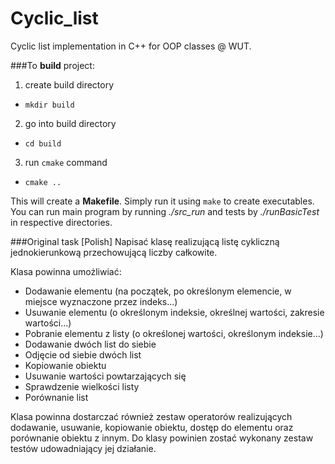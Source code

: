 # Cyclic_list
Cyclic list implementation in C++ for OOP classes @ WUT.

###To **build** project:  

1. create build directory 
  * `mkdir build`
2. go into build directory  
  * `cd build`
3. run `cmake` command  
  * `cmake ..`

This will create a **Makefile**. Simply run it using `make` to create executables.  
You can run main program by running *./src_run* and tests by *./runBasicTest* in respective directories.

###Original task [Polish]
Napisać klasę realizującą listę cykliczną jednokierunkową przechowującą liczby całkowite.

Klasa powinna umożliwiać:
  * Dodawanie elementu (na początek, po określonym elemencie, w miejsce wyznaczone przez indeks...)
  * Usuwanie elementu (o określonym indeksie, określnej wartości, zakresie wartości...)
  * Pobranie elementu z listy (o określonej wartości, określonym indeksie...)
  * Dodawanie dwóch list do siebie
  * Odjęcie od siebie dwóch list
  * Kopiowanie obiektu
  * Usuwanie wartości powtarzających się
  * Sprawdzenie wielkości listy
  * Porównanie list

Klasa powinna dostarczać również zestaw operatorów realizujących dodawanie, usuwanie, kopiowanie obiektu, dostęp do elementu oraz porównanie obiektu z innym. Do klasy powinien zostać wykonany zestaw testów udowadniający jej działanie.
